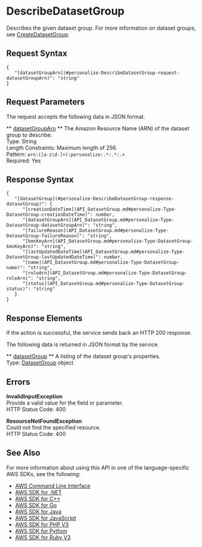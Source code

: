 # DescribeDatasetGroup<a name="API_DescribeDatasetGroup"></a>

Describes the given dataset group\. For more information on dataset groups, see [CreateDatasetGroup](API_CreateDatasetGroup.md)\.

## Request Syntax<a name="API_DescribeDatasetGroup_RequestSyntax"></a>

```
{
   "[datasetGroupArn](#personalize-DescribeDatasetGroup-request-datasetGroupArn)": "string"
}
```

## Request Parameters<a name="API_DescribeDatasetGroup_RequestParameters"></a>

The request accepts the following data in JSON format\.

 ** [datasetGroupArn](#API_DescribeDatasetGroup_RequestSyntax) **   <a name="personalize-DescribeDatasetGroup-request-datasetGroupArn"></a>
The Amazon Resource Name \(ARN\) of the dataset group to describe\.  
Type: String  
Length Constraints: Maximum length of 256\.  
Pattern: `arn:([a-z\d-]+):personalize:.*:.*:.+`   
Required: Yes

## Response Syntax<a name="API_DescribeDatasetGroup_ResponseSyntax"></a>

```
{
   "[datasetGroup](#personalize-DescribeDatasetGroup-response-datasetGroup)": { 
      "[creationDateTime](API_DatasetGroup.md#personalize-Type-DatasetGroup-creationDateTime)": number,
      "[datasetGroupArn](API_DatasetGroup.md#personalize-Type-DatasetGroup-datasetGroupArn)": "string",
      "[failureReason](API_DatasetGroup.md#personalize-Type-DatasetGroup-failureReason)": "string",
      "[kmsKeyArn](API_DatasetGroup.md#personalize-Type-DatasetGroup-kmsKeyArn)": "string",
      "[lastUpdatedDateTime](API_DatasetGroup.md#personalize-Type-DatasetGroup-lastUpdatedDateTime)": number,
      "[name](API_DatasetGroup.md#personalize-Type-DatasetGroup-name)": "string",
      "[roleArn](API_DatasetGroup.md#personalize-Type-DatasetGroup-roleArn)": "string",
      "[status](API_DatasetGroup.md#personalize-Type-DatasetGroup-status)": "string"
   }
}
```

## Response Elements<a name="API_DescribeDatasetGroup_ResponseElements"></a>

If the action is successful, the service sends back an HTTP 200 response\.

The following data is returned in JSON format by the service\.

 ** [datasetGroup](#API_DescribeDatasetGroup_ResponseSyntax) **   <a name="personalize-DescribeDatasetGroup-response-datasetGroup"></a>
A listing of the dataset group's properties\.  
Type: [DatasetGroup](API_DatasetGroup.md) object

## Errors<a name="API_DescribeDatasetGroup_Errors"></a>

 **InvalidInputException**   
Provide a valid value for the field or parameter\.  
HTTP Status Code: 400

 **ResourceNotFoundException**   
Could not find the specified resource\.  
HTTP Status Code: 400

## See Also<a name="API_DescribeDatasetGroup_SeeAlso"></a>

For more information about using this API in one of the language\-specific AWS SDKs, see the following:
+  [AWS Command Line Interface](https://docs.aws.amazon.com/goto/aws-cli/personalize-2018-05-22/DescribeDatasetGroup) 
+  [AWS SDK for \.NET](https://docs.aws.amazon.com/goto/DotNetSDKV3/personalize-2018-05-22/DescribeDatasetGroup) 
+  [AWS SDK for C\+\+](https://docs.aws.amazon.com/goto/SdkForCpp/personalize-2018-05-22/DescribeDatasetGroup) 
+  [AWS SDK for Go](https://docs.aws.amazon.com/goto/SdkForGoV1/personalize-2018-05-22/DescribeDatasetGroup) 
+  [AWS SDK for Java](https://docs.aws.amazon.com/goto/SdkForJava/personalize-2018-05-22/DescribeDatasetGroup) 
+  [AWS SDK for JavaScript](https://docs.aws.amazon.com/goto/AWSJavaScriptSDK/personalize-2018-05-22/DescribeDatasetGroup) 
+  [AWS SDK for PHP V3](https://docs.aws.amazon.com/goto/SdkForPHPV3/personalize-2018-05-22/DescribeDatasetGroup) 
+  [AWS SDK for Python](https://docs.aws.amazon.com/goto/boto3/personalize-2018-05-22/DescribeDatasetGroup) 
+  [AWS SDK for Ruby V3](https://docs.aws.amazon.com/goto/SdkForRubyV3/personalize-2018-05-22/DescribeDatasetGroup) 